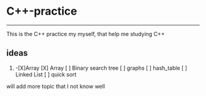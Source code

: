 # C++-practice
--------------------
This is the C++ practice my myself, that help me studying C++
## ideas
1. -[X]Array
[X] Array
 [ ] Binary search tree
 [ ] graphs
 [ ] hash_table
 [ ] Linked List
 [ ] quick sort

will add more topic that I not know well
